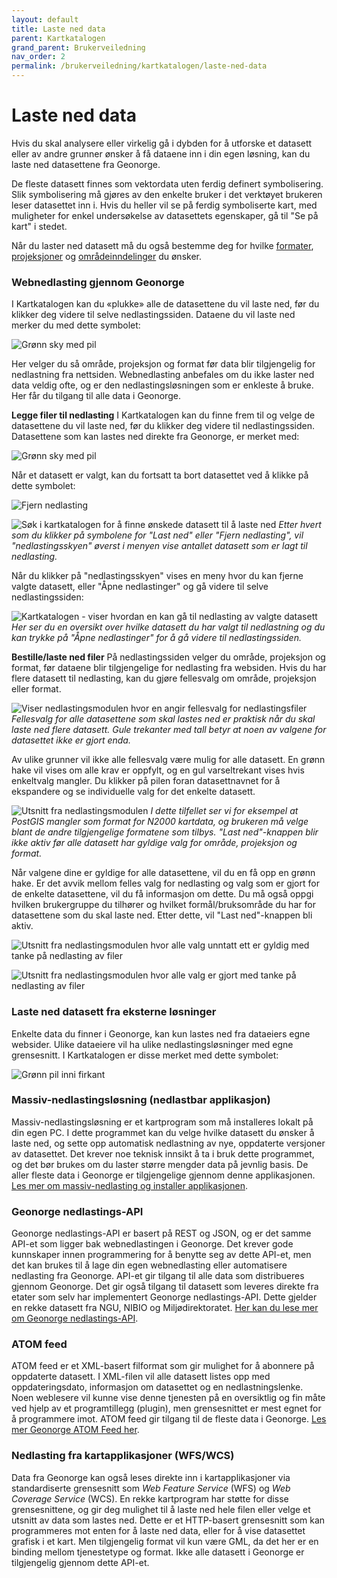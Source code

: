 ```yaml
---
layout: default
title: Laste ned data
parent: Kartkatalogen
grand_parent: Brukerveiledning
nav_order: 2
permalink: /brukerveiledning/kartkatalogen/laste-ned-data
---
```


# Laste ned data

Hvis du skal analysere eller virkelig gå i dybden for å utforske et datasett eller av andre grunner ønsker å få dataene inn i din egen løsning, kan du laste ned datasettene fra Geonorge.

De fleste datasett finnes som vektordata uten ferdig definert symbolisering. Slik symbolisering må gjøres av den enkelte bruker i det verktøyet brukeren leser datasettet inn i. Hvis du heller vil se på ferdig symboliserte kart, med muligheter for enkel undersøkelse av datasettets egenskaper, gå til "Se på kart" i stedet.

Når du laster ned datasett må du også bestemme deg for hvilke [formater](https://www.geonorge.no/aktuelt/om-geonorge/slik-bruker-du-geonorge/formater/), [projeksjoner](https://www.geonorge.no/aktuelt/om-geonorge/slik-bruker-du-geonorge/kartprojeksjoner-og-koordinatsystemer/) og [områdeinndelinger](https://www.geonorge.no/aktuelt/om-geonorge/slik-bruker-du-geonorge/omradeinndelinger/) du ønsker.

### Webnedlasting gjennom Geonorge
I Kartkatalogen kan du «plukke» alle de datasettene du vil laste ned, før du klikker deg videre til selve nedlastingssiden. Dataene du vil laste ned merker du med dette symbolet:

![Grønn sky med pil](https://www.geonorge.no/globalassets/geonorge2/bilder/brukerveiledning/last-ned.png)

Her velger du så område, projeksjon og format før data blir tilgjengelig for nedlastning fra nettsiden. Webnedlasting anbefales om du ikke laster ned data veldig ofte, og er den nedlastingsløsningen som er enkleste å bruke. Her får du tilgang til alle data i Geonorge.

**Legge filer til nedlasting**
I Kartkatalogen kan du finne frem til og velge de datasettene du vil laste ned, før du klikker deg videre til nedlastingssiden. Datasettene som kan lastes ned direkte fra Geonorge, er merket med:

![Grønn sky med pil](https://www.geonorge.no/globalassets/geonorge2/bilder/brukerveiledning/last-ned.png)

Når et datasett er valgt, kan du fortsatt ta bort datasettet ved å klikke på dette symbolet:

![Fjern nedlasting](https://www.geonorge.no/globalassets/geonorge2/bilder/brukerveiledning/fjern-nedlasting.jpg)

![Søk i kartkatalogen for å finne ønskede datasett til å laste ned](https://www.geonorge.no/globalassets/geonorge2/bilder/brukerveiledning/tilnedlasting1.png)
*Etter hvert som du klikker på symbolene for "Last ned" eller "Fjern nedlasting", vil "nedlastingsskyen" øverst i menyen vise antallet datasett som er lagt til nedlasting.*

Når du klikker på "nedlastingsskyen" vises en meny hvor du kan fjerne valgte datasett, eller "Åpne nedlastinger" og gå videre til selve nedlastingssiden:

![Kartkatalogen - viser hvordan en kan gå til nedlasting av valgte datasett](https://www.geonorge.no/globalassets/geonorge2/bilder/brukerveiledning/tilnedlasting2.png)
*Her ser du en oversikt over hvilke datasett du har valgt til nedlastning og du kan trykke på "Åpne nedlastinger" for å gå videre til nedlastingssiden.*

**Bestille/laste ned filer**
På nedlastingssiden velger du område, projeksjon og format, før dataene blir tilgjengelige for nedlasting fra websiden. Hvis du har flere datasett til nedlasting, kan du gjøre fellesvalg om område, projeksjon eller format.

![Viser nedlastingsmodulen hvor en angir fellesvalg for nedlastingsfiler](https://www.geonorge.no/globalassets/geonorge2/bilder/brukerveiledning/tilnedlasting3.png)
*Fellesvalg for alle datasettene som skal lastes ned er praktisk når du skal laste ned flere datasett. Gule trekanter med tall betyr at noen av valgene for datasettet ikke er gjort enda.*

Av ulike grunner vil ikke alle fellesvalg være mulig for alle datasett. En grønn hake vil vises om alle krav er oppfylt, og en gul varseltrekant vises hvis enkeltvalg mangler. Du klikker på pilen foran datasettnavnet for å ekspandere og se individuelle valg for det enkelte datasett.

![Utsnitt fra nedlastingsmodulen](https://www.geonorge.no/globalassets/geonorge2/bilder/brukerveiledning/tilnedlasting4.png)
*I dette tilfellet ser vi for eksempel at PostGIS mangler som format for N2000 kartdata, og brukeren må velge blant de andre tilgjengelige formatene som tilbys. "Last ned"-knappen blir ikke aktiv før alle datasett har gyldige valg for område, projeksjon og format.*

Når valgene dine er gyldige for alle datasettene, vil du en få opp en grønn hake. Er det avvik mellom felles valg for nedlasting og valg som er gjort for de enkelte datasettene, vil du få informasjon om dette. Du må også oppgi hvilken brukergruppe du tilhører og hvilket formål/bruksområde du har for datasettene som du skal laste ned. Etter dette, vil "Last ned"-knappen bli aktiv.

![Utsnitt fra nedlastingsmodulen hvor alle valg unntatt ett er gyldig med tanke på nedlasting av filer](https://www.geonorge.no/globalassets/geonorge2/bilder/brukerveiledning/tilnedlasting5.png)

![Utsnitt fra nedlastingsmodulen hvor alle valg er gjort med tanke på nedlasting av filer](https://www.geonorge.no/globalassets/geonorge2/bilder/brukerveiledning/tilnedlasting6.png)

### Laste ned datasett fra eksterne løsninger
Enkelte data du finner i Geonorge, kan kun lastes ned fra dataeiers egne websider. Ulike dataeiere vil ha ulike nedlastingsløsninger med egne grensesnitt. I Kartkatalogen er disse merket med dette symbolet:

![Grønn pil inni firkant](https://www.geonorge.no/globalassets/geonorge2/bilder/brukerveiledning/apne-nedlastinger.png)

### Massiv-nedlastingsløsning (nedlastbar applikasjon)
Massiv-nedlastingsløsning er et kartprogram som må installeres lokalt på din egen PC. I dette programmet kan du velge hvilke datasett du ønsker å laste ned, og sette opp automatisk nedlastning av nye, oppdaterte versjoner av datasettet. Det krever noe teknisk innsikt å ta i bruk dette programmet, og det bør brukes om du laster større mengder data på jevnlig basis. De aller fleste data i Geonorge er tilgjengelige gjennom denne applikasjonen. [Les mer om massiv-nedlasting og installer applikasjonen](https://www.geonorge.no/verktoy/APIer-og-grensesnitt/massivnedlastingsklient/).

### Geonorge nedlastings-API
Geonorge nedlastings-API er basert på REST og JSON, og er det samme API-et som ligger bak webnedlastingen i Geonorge. Det krever gode kunnskaper innen programmering for å benytte seg av dette API-et, men det kan brukes til å lage din egen webnedlasting eller automatisere nedlasting fra Geonorge. API-et gir tilgang til alle data som distribueres gjennom Geonorge. Det gir også tilgang til datasett som leveres direkte fra etater som selv har implementert Geonorge nedlastings-API. Dette gjelder en rekke datasett fra NGU, NIBIO og Miljødirektoratet. [Her kan du lese mer om Geonorge nedlastings-API](https://www.geonorge.no/verktoy/APIer-og-grensesnitt/nedlastingsapiet/).

### ATOM feed
ATOM feed er et XML-basert filformat som gir mulighet for å abonnere på oppdaterte datasett. I XML-filen vil alle datasett listes opp med oppdateringsdato, informasjon om datasettet og en nedlastningslenke. Noen weblesere vil kunne vise denne tjenesten på en oversiktlig og fin måte ved hjelp av et programtillegg (plugin), men grensesnittet er mest egnet for å programmere imot. ATOM feed gir tilgang til de fleste data i Geonorge. [Les mer Geonorge ATOM Feed her](https://www.geonorge.no/verktoy/APIer-og-grensesnitt/atom-feeds/).

### Nedlasting fra kartapplikasjoner (WFS/WCS)
Data fra Geonorge kan også leses direkte inn i kartapplikasjoner via standardiserte grensesnitt som *Web Feature Service* (WFS) og *Web Coverage Service* (WCS). En rekke kartprogram har støtte for disse grensesnittene, og gir deg mulighet til å laste ned hele filen eller velge et utsnitt av data som lastes ned. Dette er et HTTP-basert grensesnitt som kan programmeres mot enten for å laste ned data, eller for å vise datasettet grafisk i et kart. Men tilgjengelig format vil kun være GML, da det her er en binding mellom tjenestetype og format. Ikke alle datasett i Geonorge er tilgjengelig gjennom dette API-et.
